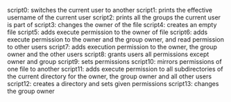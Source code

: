 script0: switches the current user to another
script1: prints the effective username of the current user
script2: prints all the groups the current user is part of
script3: changes the owner of the file
script4: creates an empty file
script5: adds execute permission to the owner of file
script6: adds execute permission to the owner and the group owner, and read permission to other users
script7: adds execution permission to the owner, the group owner and the other users
script8: grants users all permissions except owner and group
script9: sets permissions
script10: mirrors permissions of one file to another
script11: adds execute permission to all subdirectories of the current directory for the owner, the group owner and all other users
script12: creates a directory and sets given permissions
script13: changes the group owner